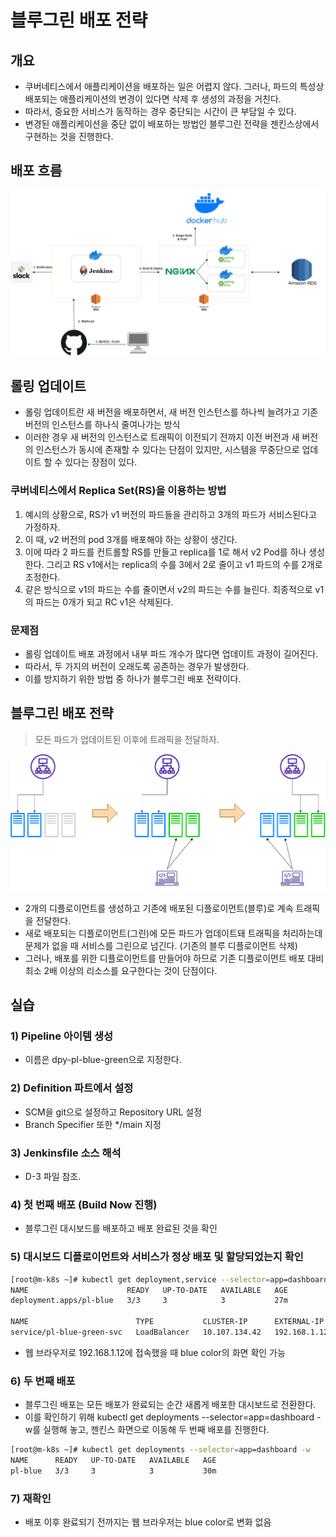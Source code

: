 # 블루그린 배포 전략
## 개요
- 쿠버네티스에서 애플리케이션을 배포하는 일은 어렵지 않다. 그러나, 파드의 특성상 배포되는 애플리케이션의 변경이 있다면 삭제 후 생성의 과정을 거친다.
- 따라서, 중요한 서비스가 동작하는 경우 중단되는 시간이 큰 부담일 수 있다.
- 변경된 애플리케이션을 중단 없이 배포하는 방법인 블루그린 전략을 젠킨스상에서 구현하는 것을 진행한다.

## 배포 흐름
<p align="center"><img src="../images/zero_downtime_deployment.jpg" width="600"></p>

## 롤링 업데이트
- 롤링 업데이트란 새 버전을 배포하면서, 새 버전 인스턴스를 하나씩 늘려가고 기존 버전의 인스턴스를 하나식 줄여나가는 방식
- 이러한 경우 새 버전의 인스턴스로 트래픽이 이전되기 전까지 이전 버전과 새 버전의 인스턴스가 동시에 존재할 수 있다는 단점이 있지만, 시스템을 무중단으로 업데이트 할 수 있다는 장점이 있다.

### 쿠버네티스에서 Replica Set(RS)을 이용하는 방법
1. 예시의 상황으로, RS가 v1 버전의 파드들을 관리하고 3개의 파드가 서비스된다고 가정하자.
2. 이 때, v2 버전의 pod 3개를 배포해야 하는 상황이 생긴다.
3. 이에 따라 2 파드를 컨트롤할 RS를 만들고 replica를 1로 해서 v2 Pod를 하나 생성한다. 그리고 RS v1에서는 replica의 수를 3에서 2로 줄이고 v1 파드의 수를 2개로 조정한다.
4. 같은 방식으로 v1의 파드는 수를 줄이면서 v2의 파드는 수를 늘린다. 최종적으로 v1의 파드는 0개가 되고 RC v1은 삭제된다.

### 문제점
- 롤링 업데이트 배포 과정에서 내부 파드 개수가 많다면 업데이트 과정이 길어진다.
- 따라서, 두 가지의 버전이 오래도록 공존하는 경우가 발생한다.
- 이를 방지하기 위한 방법 중 하나가 블루그린 배포 전략이다.

## 블루그린 배포 전략 
> 모든 파드가 업데이트된 이후에 트래픽을 전달하자.
<p align="center"><img src="../images/blue_green_deployment.png" width="600"></p>

- 2개의 디플로이먼트를 생성하고 기존에 배포된 디플로이먼트(블루)로 계속 트래픽을 전달한다.
- 새로 배포되는 디플로이먼트(그린)에 모든 파드가 업데이트돼 트래픽을 처리하는데 문제가 없을 때 서비스를 그린으로 넘긴다. (기존의 블루 디플로이먼트 삭제)
- 그러나, 배포를 위한 디플로이먼트를 만들어야 하므로 기존 디플로이먼트 배포 대비 최소 2배 이상의 리소스를 요구한다는 것이 단점이다.

## 실습

### 1) Pipeline 아이템 생성
- 이름은 dpy-pl-blue-green으로 지정한다.

### 2) Definition 파트에서 설정
- SCM을 git으로 설정하고 Repository URL 설정
- Branch Specifier 또한 */main 지정

### 3) Jenkinsfile 소스 해석
- D-3 파일 참조.

### 4) 첫 번째 배포 (Build Now 진행)
- 블루그린 대시보드를 배포하고 배포 완료된 것을 확인

### 5) 대시보드 디플로이먼트와 서비스가 정상 배포 및 할당되었는지 확인
```bash
[root@m-k8s ~]# kubectl get deployment,service --selector=app=dashboard
NAME                      READY   UP-TO-DATE   AVAILABLE   AGE
deployment.apps/pl-blue   3/3     3            3           27m

NAME                        TYPE           CLUSTER-IP      EXTERNAL-IP    PORT(S)        AGE
service/pl-blue-green-svc   LoadBalancer   10.107.134.42   192.168.1.12   80:32310/TCP   26m
```
- 웹 브라우저로 192.168.1.12에 접속했을 때 blue color의 화면 확인 가능

### 6) 두 번째 배포
- 블루그린 배포는 모든 배포가 완료되는 순간 새롭게 배포한 대시보드로 전환한다.
- 이를 확인하기 위해 kubectl get deployments --selector=app=dashboard -w를 실행해 놓고, 젠킨스 화면으로 이동해 두 번째 배포를 진행한다.
```bash
[root@m-k8s ~]# kubectl get deployments --selector=app=dashboard -w
NAME      READY   UP-TO-DATE   AVAILABLE   AGE
pl-blue   3/3     3            3           30m
```

### 7) 재확인
- 배포 이후 완료되기 전까지는 웹 브라우저는 blue color로 변화 없음




















